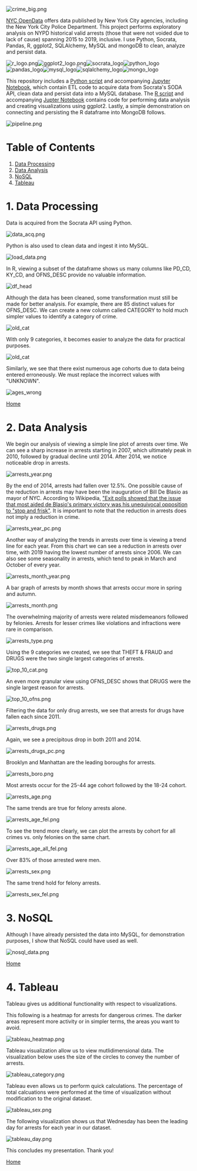 ![crime_big.png](img/crime_big.png)

[NYC OpenData](https://data.cityofnewyork.us/Public-Safety/NYPD-Arrests-Data-Historic-/8h9b-rp9u) offers data published by New York City agencies, including the New York City Police Department. This project performs exploratory analysis on NYPD historical valid arrests (those that were not voided due to lack of cause) spanning 2015 to 2019, inclusive. I use Python, Socrata, Pandas, R, ggplot2, SQLAlchemy, MySQL and mongoDB to clean, analyze and persist data.  

![r_logo.png](img/r_logo.png)![ggplot2_logo.png](img/ggplot2_logo.png)![socrata_logo](img/socrata_logo.png)![python_logo](img/python_logo.png)![pandas_logo](img/pandas_logo.png)![mysql_logo](img/mysql_logo.png)![sqlalchemy_logo](img/sqlalchemy_logo.png)![mongo_logo](img/mongo_logo.png)

This repository includes a [Python script](https://github.com/AmitSamra/NYC_Crime/blob/master/nyc_crime_python.py) and accompanying [Jupyter Notebook](https://github.com/AmitSamra/NYC_Crime/blob/master/nyc_crime_python.ipynb), which contain ETL code to acquire data from Socrata's SODA API, clean data and persist data into a MySQL database. The [R script](https://github.com/AmitSamra/NYC_Crime/blob/master/nyc_crime_r.R) and accompanying [Jupter Notebook](https://github.com/AmitSamra/NYC_Crime/blob/master/nyc_crime_r.ipynb) contains code for performing data analysis and creating visualizations using ggplot2. Lastly, a simple demonstration on connecting and persisting the R dataframe into MongoDB follows.

![pipeline.png](img/pipeline.png)

# Table of Contents

1. [Data Processing](https://github.com/AmitSamra/NYC_Crime#1-data-processing)
2. [Data Analysis](https://github.com/AmitSamra/NYC_Crime#2-data-analysis)
3. [NoSQL](https://github.com/AmitSamra/NYC_Crime#3-nosql)
4. [Tableau](https://github.com/AmitSamra/NYC_Crime#4-tableau)

# 1. Data Processing

Data is acquired from the Socrata API using Python.

![data_acq.png](img/data_acq.png)

 Python is also used to clean data and ingest it into MySQL. 

![load_data.png](img/load_data.png)

In R, viewing a subset of the dataframe shows us many columns like PD_CD, KY_CD, and OFNS_DESC provide no valuable information. 

![df_head](img/df_head.png)

Although the data has been cleaned, some transformation must still be made for better analysis. For example, there are 85 distinct values for OFNS_DESC. We can create a new column called CATEGORY to hold much simpler values to identify a category of crime.

![old_cat](img/old_cat.png)

With only 9 categories, it becomes easier to analyze the data for practical purposes.

![old_cat](img/new_cat.png)

Similarly, we see that there exist numerous age cohorts due to data being entered erroneously. We must replace the incorrect values with "UNKNOWN".

![ages_wrong](img/ages_wrong.png)

[Home](https://github.com/AmitSamra/NYC_Crime#)

# 2. Data Analysis

We begin our analysis of viewing a simple line plot of arrests over time. We can see a sharp increase in arrests starting in 2007, which ultimately peak in 2010, followed by gradual decline until 2014. After 2014, we notice noticeable drop in arrests.

![arrests_year.png](img/arrests_year.png)

By the end of 2014, arrests had fallen over 12.5%. One possible cause of the reduction in arrests may have been the inauguration of Bill De Blasio as mayor of NYC. According to Wikipedia, ["Exit polls showed that the issue that most aided de Blasio's primary victory was his unequivocal opposition to "stop and frisk"](https://en.wikipedia.org/wiki/Bill_de_Blasio#2013_election). It is important to note that the reduction in arrests does not imply a reduction in crime. 

![arrests_year_pc.png](img/arrests_year_pc.png)

Another way of analyzing the trends in arrests over time is viewing a trend line for each year. From this chart we can see a reduction in arrests over time, with 2019 having the lowest number of arrests since 2006. We can also see some seasonality in arrests, which tend to peak in March and October of every year. 

![arrests_month_year.png](img/arrests_month_year.png)

A bar graph of arrests by month shows that arrests occur more in spring and autumn. 

![arrests_month.png](img/arrests_month.png)

The overwhelming majority of arrests were related misdemeanors followed by felonies. Arrests for lesser crimes like violations and infractions were rare in comparison. 

![arrests_type.png](img/arrests_type.png)

Using the 9 categories we created, we see that THEFT & FRAUD and DRUGS were the two single largest categories of arrests. 

![top_10_cat.png](img/top_10_cat.png)

An even more granular view using OFNS_DESC shows that DRUGS were the single largest reason for arrests. 

![top_10_ofns.png](img/top_10_ofns.png)

Filtering the data for only drug arrests, we see that arrests for drugs have fallen each since 2011. 

![arrests_drugs.png](img/arrests_drugs.png)

Again, we see a precipitous drop in both 2011 and 2014. 

![arrests_drugs_pc.png](img/arrests_drugs_pc.png)

Brooklyn and Manhattan are the leading boroughs for arrests. 

![arrests_boro.png](img/arrests_boro.png)

Most arrests occur for the 25-44 age cohort followed by the 18-24 cohort. 

![arrests_age.png](img/arrests_age.png)

The same trends are true for felony arrests alone. 

![arrests_age_fel.png](img/arrests_age_fel.png)

To see the trend more clearly, we can plot the arrests by cohort for all crimes vs. only felonies on the same chart. 

![arrests_age_all_fel.png](img/arrests_age_all_fel.png)

Over 83% of those arrested were men. 

![arrests_sex.png](img/arrests_sex.png)

The same trend hold for felony arrests. 

![arrests_sex_fel.png](img/arrests_sex_fel.png)

# 3. NoSQL

Although I have already persisted the data into MySQL, for demonstration purposes, I show that NoSQL could have used as well. 

![nosql_data.png](img/nosql_data.png)

[Home](https://github.com/AmitSamra/NYC_Crime#)

# 4. Tableau

Tableau gives us additional functionality with respect to visualizations.

This following is a heatmap for arrests for dangerous crimes. The darker areas represent more activity or in simpler terms, the areas you want to avoid. 

![tableau_heatmap.png](img/tableau_heatmap.png)

Tableau visualization allow us to view mutlidimensional data. The visualization below uses the size of the circles to convey the number of arrests. 

![tableau_category.png](img/tableau_category.png)

Tableau even allows us to perform quick calculations. The percentage of total calcuations were performed at the time of visualization without modification to the original dataset.

![tableau_sex.png](img/tableau_sex.png)

The following visualization shows us that Wednesday has been the leading day for arrests for each year in our dataset. 

![tableau_day.png](img/tableau_day.png)

This concludes my presentation. Thank you!

[Home](https://github.com/AmitSamra/NYC_Crime#)
